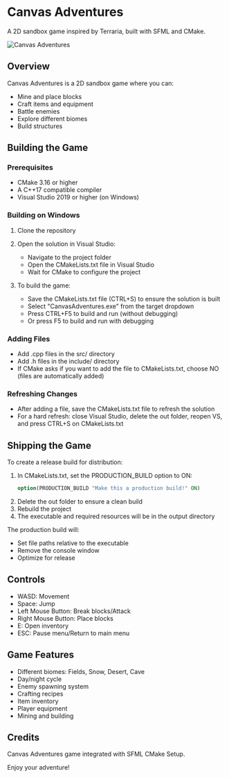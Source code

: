 # Canvas Adventures

A 2D sandbox game inspired by Terraria, built with SFML and CMake.

![Canvas Adventures](resources/character.png)

## Overview

Canvas Adventures is a 2D sandbox game where you can:
- Mine and place blocks
- Craft items and equipment
- Battle enemies
- Explore different biomes
- Build structures

## Building the Game

### Prerequisites

- CMake 3.16 or higher
- A C++17 compatible compiler
- Visual Studio 2019 or higher (on Windows)

### Building on Windows

1. Clone the repository
2. Open the solution in Visual Studio:
   - Navigate to the project folder
   - Open the CMakeLists.txt file in Visual Studio
   - Wait for CMake to configure the project

3. To build the game:
   - Save the CMakeLists.txt file (CTRL+S) to ensure the solution is built
   - Select "CanvasAdventures.exe" from the target dropdown
   - Press CTRL+F5 to build and run (without debugging)
   - Or press F5 to build and run with debugging

### Adding Files

- Add .cpp files in the src/ directory
- Add .h files in the include/ directory
- If CMake asks if you want to add the file to CMakeLists.txt, choose NO (files are automatically added)

### Refreshing Changes

- After adding a file, save the CMakeLists.txt file to refresh the solution
- For a hard refresh: close Visual Studio, delete the out folder, reopen VS, and press CTRL+S on CMakeLists.txt

## Shipping the Game

To create a release build for distribution:
1. In CMakeLists.txt, set the PRODUCTION_BUILD option to ON:
   ```cmake
   option(PRODUCTION_BUILD "Make this a production build!" ON)
   ```
2. Delete the out folder to ensure a clean build
3. Rebuild the project
4. The executable and required resources will be in the output directory

The production build will:
- Set file paths relative to the executable
- Remove the console window
- Optimize for release

## Controls

- WASD: Movement
- Space: Jump
- Left Mouse Button: Break blocks/Attack
- Right Mouse Button: Place blocks
- E: Open inventory
- ESC: Pause menu/Return to main menu

## Game Features

- Different biomes: Fields, Snow, Desert, Cave
- Day/night cycle
- Enemy spawning system
- Crafting recipes
- Item inventory
- Player equipment
- Mining and building

## Credits

Canvas Adventures game integrated with SFML CMake Setup.

Enjoy your adventure!
